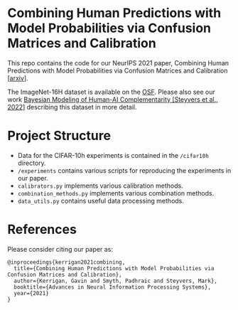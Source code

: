 # Combining Human Predictions with Model Probabilities via Confusion Matrices and Calibration

This repo contains the code for our NeurIPS 2021 paper, Combining Human Predictions with Model Probabilities via Confusion Matrices and Calibration [[arxiv](https://arxiv.org/abs/2109.14591)].

The ImageNet-16H dataset is available on the [OSF](https://osf.io/2ntrf/?view_only=9ec9cacb806d4a1ea4e2f8acaada8f6c). Please also see our work [Bayesian Modeling of Human-AI Complementarity [Steyvers et al., 2022]](https://www.pnas.org/doi/10.1073/pnas.2111547119) describing this dataset in more detail.

# Project Structure

- Data for the CIFAR-10h experiments is contained in the `/cifar10h` directory. 
- `/experiments` contains various scripts for reproducing the experiments in our paper.
- `calibrators.py` implements various calibration methods.
- `combination_methods.py` implements various combination methods.
- `data_utils.py` contains useful data processing methods.

# References
Please consider citing our paper as:
```
@inproceedings{kerrigan2021combining,
  title={Combining Human Predictions with Model Probabilities via Confusion Matrices and Calibration},
  author={Kerrigan, Gavin and Smyth, Padhraic and Steyvers, Mark},
  booktitle={Advances in Neural Information Processing Systems},
  year={2021}
}
```
